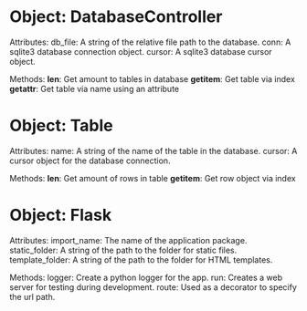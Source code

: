 # Object: DatabaseController
  Attributes:
    db_file: A string of the relative file path to the database.
    conn: A sqlite3 database connection object.
    cursor: A sqlite3 database cursor object.

  Methods:
    __len__: Get amount to tables in database
    __getitem__: Get table via index
    __getattr__: Get table via name using an attribute


# Object: Table
  Attributes:
    name: A string of the name of the table in the database.
    cursor: A cursor object for the database connection.

  Methods:
    __len__: Get amount of rows in table
    __getitem__: Get row object via index


# Object: Flask
  Attributes:
    import_name: The name of the application package.
    static_folder: A string of the path to the folder for static files.
    template_folder: A string of the path to the folder for HTML templates.

  Methods:
    logger: Create a python logger for the app.
    run: Creates a web server for testing during development.
    route: Used as a decorator to specify the url path.
